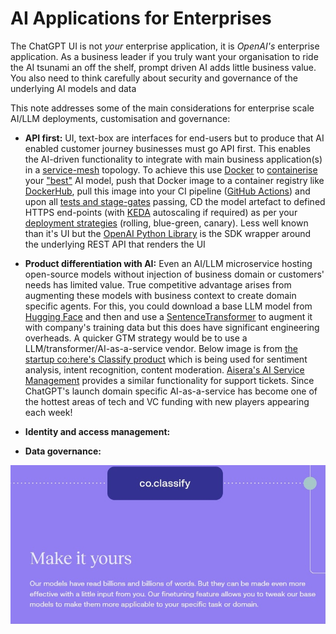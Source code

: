 # AI Applications for Enterprises

The ChatGPT UI is not *your* enterprise application, it is *OpenAI's* enterprise application. As a business leader if you truly want your organisation to ride the AI tsunami an off the shelf, prompt driven AI adds little business value. You also need to think carefully about security and governance of the underlying AI models and data 

This note addresses some of the main considerations for enterprise scale AI/LLM deployments, customisation and governance: 

- **API first:** UI, text-box are interfaces for end-users but to produce that AI enabled customer journey businesses must  go API first. This enables the AI-driven functionality to integrate with main business application(s) in a [service-mesh](https://www.mulesoft.com/resources/api/what-is-a-service-mesh) topology. To achieve this use [Docker](https://hub.docker.com/) to [containerise](https://code.visualstudio.com/docs/containers/quickstart-python) your ["best"](https://en.wikipedia.org/wiki/Confusion_matrix) AI model, push that Docker image to a container registry like [DockerHub](https://hub.docker.com/), pull this image into your CI pipeline ([GitHub Actions](https://docs.github.com/en/actions)) and upon all [tests and stage-gates](https://www.vtestcorp.com/blog/practical-guide-on-continuous-integration-for-automation-tests/) passing, CD the model artefact to defined HTTPS end-points (with [KEDA](https://keda.sh/) autoscaling if required) as per your [deployment strategies](https://www.harness.io/blog/blue-green-canary-deployment-strategies) (rolling, blue-green, canary). Less well known than it's UI but the [OpenAI Python Library](https://github.com/openai/openai-python) is the SDK wrapper around the underlying REST API that renders the UI   

- **Product differentiation with AI:** Even an AI/LLM microservice hosting open-source models without injection of business domain or customers' needs has limited value. True competitive advantage arises from augmenting these models with business context to create domain specific agents. For this, you could download a base LLM model from [Hugging Face](https://huggingface.co/models?pipeline_tag=text-generation&sort=downloads) and then and use a [SentenceTransformer](https://www.sbert.net/docs/training/overview.html) to augment it with company's training data but this does have significant engineering overheads. A quicker GTM strategy would be to use a LLM/transformer/AI-as-a-service vendor. Below image is from [the startup co:here's Classify product](https://cohere.ai/classify) which is being used for sentiment analysis, intent recognition, content moderation. [Aisera's AI Service Management](https://aisera.com/platform/) provides a similar functionality for support tickets. Since ChatGPT's launch domain specific AI-as-a-service has become one of the hottest areas of tech and VC funding with new players appearing each week! 

- **Identity and access management:**

- **Data governance:**

<p align="center">
  <img src="https://github.com/shanlodh/pragmaticdataplatformer/blob/main/003_AIEnterpriseApps/Images/CoHereClassify.jpg" />
</p>